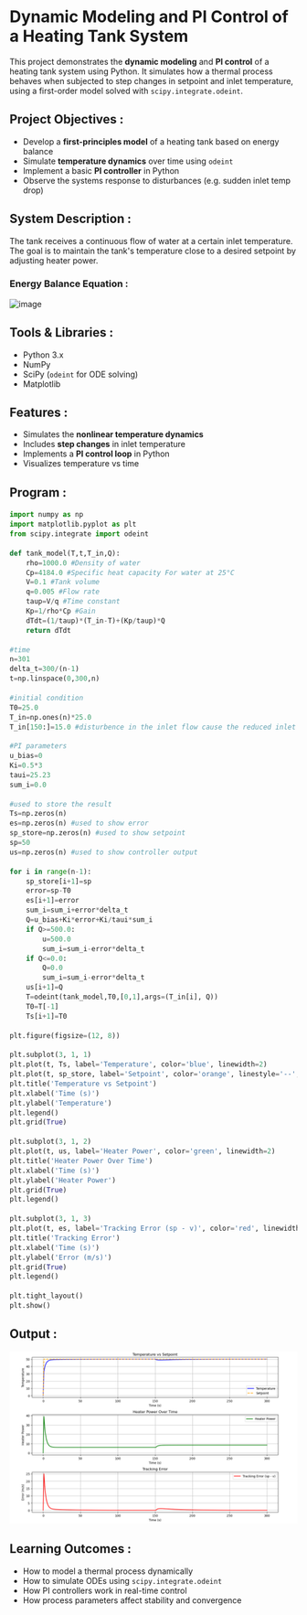 # Dynamic Modeling and PI Control of a Heating Tank System
This project demonstrates the **dynamic modeling** and **PI control** of a heating tank system using Python. It simulates how a thermal process behaves when subjected to step changes in setpoint and inlet temperature, using a first-order model solved with `scipy.integrate.odeint`.

## Project Objectives :

- Develop a **first-principles model** of a heating tank based on energy balance
- Simulate **temperature dynamics** over time using `odeint`
- Implement a basic **PI controller** in Python
- Observe the systems response to disturbances (e.g. sudden inlet temp drop)

## System Description :

The tank receives a continuous flow of water at a certain inlet temperature. The goal is to maintain the tank's temperature close to a desired setpoint by adjusting heater power.

### Energy Balance Equation :

![image]()

## Tools & Libraries :

- Python 3.x  
- NumPy  
- SciPy (`odeint` for ODE solving)  
- Matplotlib

## Features :

- Simulates the **nonlinear temperature dynamics**
- Includes **step changes** in inlet temperature
- Implements a **PI control loop** in Python
- Visualizes temperature vs time

## Program :
```python
import numpy as np
import matplotlib.pyplot as plt
from scipy.integrate import odeint

def tank_model(T,t,T_in,Q):
    rho=1000.0 #Density of water
    Cp=4184.0 #Specific heat capacity For water at 25°C
    V=0.1 #Tank volume
    q=0.005 #Flow rate
    taup=V/q #Time constant 
    Kp=1/rho*Cp #Gain
    dTdt=(1/taup)*(T_in-T)+(Kp/taup)*Q
    return dTdt

#time
n=301
delta_t=300/(n-1)
t=np.linspace(0,300,n)

#initial condition 
T0=25.0
T_in=np.ones(n)*25.0
T_in[150:]=15.0 #disturbence in the inlet flow cause the reduced inlet temperature

#PI parameters
u_bias=0
Ki=0.5*3
taui=25.23
sum_i=0.0

#used to store the result
Ts=np.zeros(n)
es=np.zeros(n) #used to show error 
sp_store=np.zeros(n) #used to show setpoint
sp=50
us=np.zeros(n) #used to show controller output

for i in range(n-1):
    sp_store[i+1]=sp
    error=sp-T0
    es[i+1]=error
    sum_i=sum_i+error*delta_t
    Q=u_bias+Ki*error+Ki/taui*sum_i
    if Q>=500.0:
        u=500.0
        sum_i=sum_i-error*delta_t
    if Q<=0.0:
        Q=0.0
        sum_i=sum_i-error*delta_t
    us[i+1]=Q
    T=odeint(tank_model,T0,[0,1],args=(T_in[i], Q))
    T0=T[-1]
    Ts[i+1]=T0

plt.figure(figsize=(12, 8))

plt.subplot(3, 1, 1)
plt.plot(t, Ts, label='Temperature', color='blue', linewidth=2)
plt.plot(t, sp_store, label='Setpoint', color='orange', linestyle='--', linewidth=2)
plt.title('Temperature vs Setpoint')
plt.xlabel('Time (s)')
plt.ylabel('Temperature')
plt.legend()
plt.grid(True)

plt.subplot(3, 1, 2)
plt.plot(t, us, label='Heater Power', color='green', linewidth=2)
plt.title('Heater Power Over Time')
plt.xlabel('Time (s)')
plt.ylabel('Heater Power')
plt.grid(True)
plt.legend()

plt.subplot(3, 1, 3)
plt.plot(t, es, label='Tracking Error (sp - v)', color='red', linewidth=2)
plt.title('Tracking Error')
plt.xlabel('Time (s)')
plt.ylabel('Error (m/s)')
plt.grid(True)
plt.legend()

plt.tight_layout()
plt.show()

```
## Output :

![image](https://github.com/judetharsan/Dynamic-Modeling-and-PI-Control-of-a-Heating-Tank-System/blob/main/Output.png)

## Learning Outcomes :

- How to model a thermal process dynamically  
- How to simulate ODEs using `scipy.integrate.odeint`  
- How PI controllers work in real-time control  
- How process parameters affect stability and convergence
